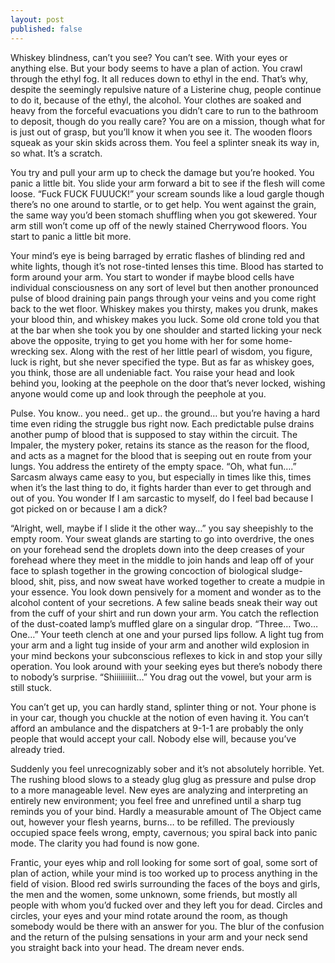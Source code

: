 ```yaml
---
layout: post
published: false
---
```

Whiskey blindness, can’t you see? You can’t see. With your eyes or anything else. But your body seems to have a plan of action. You crawl through the ethyl fog. It all reduces down to ethyl in the end. That’s why, despite the seemingly repulsive nature of a Listerine chug, people continue to do it, because of the ethyl, the alcohol.  Your clothes are soaked and heavy from the forceful evacuations you didn’t care to run to the bathroom to deposit, though do you really care? You are on a mission, though what for is just out of grasp, but you’ll know it when you see it. The wooden floors squeak as your skin skids across them. You feel a splinter sneak its way in, so what. It’s a scratch. 

You try and pull your arm up to check the damage but you’re hooked. You panic a little bit. You slide your arm forward a bit to see if the flesh will come loose. “Fuck FUCK FUUUCK!” your scream sounds like a loud gargle though there’s no one around to startle, or to get help. You went against the grain, the same way you’d been stomach shuffling when you got skewered. Your arm still won’t come up off of the newly stained Cherrywood floors. You start to panic a little bit more. 

Your mind’s eye is being barraged by erratic flashes of blinding red and white lights, though it’s not rose-tinted lenses this time. Blood has started to form around your arm. You start to wonder if maybe blood cells have individual consciousness on any sort of level but then another pronounced pulse of blood draining pain pangs through your veins and you come right back to the wet floor. Whiskey makes you thirsty, makes you drunk, makes your blood thin, and whiskey makes you luck. Some old crone told you that at the bar when she took you by one shoulder and started licking your neck above the opposite, trying to get you home with her for some home-wrecking sex. Along with the rest of her little pearl of wisdom, you figure, luck is right, but she never specified the type. But as far as whiskey goes, you think, those are all undeniable fact.   You raise your head and look behind you, looking at the peephole on the door that’s never locked, wishing anyone would come up and look through the peephole at you. 

Pulse. You know.. you need.. get up.. the ground… but you’re having a hard time even riding the struggle bus right now. Each predictable pulse drains another pump of blood that is supposed to stay within the circuit. The Impaler, the mystery poker, retains its stance as the reason for the flood, and acts as a magnet for the blood that is seeping out en route from your lungs. You address the entirety of the empty space. “Oh, what fun….” Sarcasm always came easy to you, but especially in times like this, times when it’s the last thing to do, it fights harder than ever to get through and out of you. You wonder If I am sarcastic to myself, do I feel bad because I got picked on or because I am a dick?

“Alright, well, maybe if I slide it the other way…” you say sheepishly to the empty room. Your sweat glands are starting to go into overdrive, the ones on your forehead send the droplets down into the deep creases of your forehead where they meet in the middle to join hands and leap off of your face to splash together in the growing concoction of biological sludge- blood, shit, piss, and now sweat have worked together to create a mudpie in your essence. You look down pensively for a moment and wonder as to the alcohol content of your secretions. A few saline beads sneak their way out from the cuff of your shirt and run down your arm. You catch the reflection of the dust-coated lamp’s muffled glare on a singular drop. “Three… Two… One…” Your teeth clench at one and your pursed lips follow. A light tug from your arm and a light tug inside of your arm and another wild explosion in your mind beckons your subconscious reflexes to kick in and stop your silly operation. You look around with your seeking eyes but there’s nobody there to nobody’s surprise. “Shiiiiiiiiit…” You drag out the vowel, but your arm is still stuck. 

You can’t get up, you can hardly stand, splinter thing or not. Your phone is in your car, though you chuckle at the notion of even having it. You can’t afford an ambulance and the dispatchers at 9-1-1 are probably the only people that would accept your call. Nobody else will, because you’ve already tried. 

Suddenly you feel unrecognizably sober and it’s not absolutely horrible. Yet. The rushing blood slows to a steady glug glug as pressure and pulse drop to a more manageable level. New eyes are analyzing and interpreting an entirely new environment; you feel free and unrefined until a sharp tug reminds you of your bind. Hardly a measurable amount of The Object came out, however your flesh yearns, burns… to be refilled. The previously occupied space feels wrong, empty, cavernous; you spiral back into panic mode. The clarity you had found is now gone. 

Frantic, your eyes whip and roll looking for some sort of goal, some sort of plan of action, while your mind is too worked up to process anything in the field of vision. Blood red swirls surrounding the faces of the boys and girls, the men and the women, some unknown, some friends, but mostly all people with whom you’d fucked over and they left you for dead. Circles and circles, your eyes and your mind rotate around the room, as though somebody would be there with an answer for you. The blur of the confusion and the return of the pulsing sensations in your arm and your neck send you straight back into your head. 
The dream never ends.

